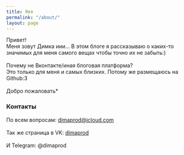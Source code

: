 ```yaml
---
title: Яяя
permalink: "/about/"
layout: page
---
```


Привет!<br>
Меня зовут Димка иии... В этом блоге я рассказываю о каких-то значимых для меня самого вещах чтобы точно их не забыть:)<br><br>
Почему не Вконтакте/иная блоговая платформа?<br>
Это только для меня и самых близких. Потому же размещаюсь на Github:3<br><br>
Добро пожаловать*

### Контакты

По всем вопросам: [dimaprod@icloud.com](mailto:dimaprod@icloud.com)<br><br>
Так же страница в VK: <a href="vk.com/m_dimaprod">dimaprod</a><br><br>
И Telegram: @dimaprod
